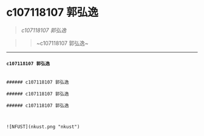 # **c107118107 郭弘逸**

>  *c107118107 郭弘逸*

>>  ~c107118107 郭弘逸~

***

 ####  `c107118107 郭弘逸`
 
 

``` ##### c107118107 郭弘逸

###### c107118107 郭弘逸

###### c107118107 郭弘逸

###### c107118107 郭弘逸



![NFUST](nkust.png "nkust")
